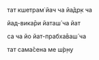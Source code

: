 тат кшетрам̇ йач ча йа̄др̣к ча

йад-вика̄ри йаташ́ ча йат

са ча йо йат-прабха̄ваш́ ча

тат сама̄сена ме ш́р̣н̣у